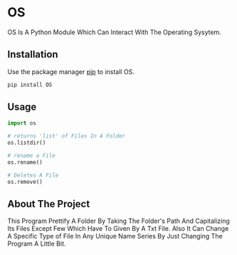 # OS

OS Is A Python Module Which Can Interact With The Operating Sysytem.

## Installation

Use the package manager [pip](https://pip.pypa.io/en/stable/) to install OS.

```bash
pip install OS
```

## Usage

```python
import os

# returns 'list' of Files In A Folder
os.listdir()

# rename a File
os.rename()

# Deletes A File
os.remove()
```

## About The Project
This Program Prettify A Folder By Taking The Folder's Path And Capitalizing Its Files Except Few Which Have To Given By A Txt File. Also It Can Change A Specific Type of File In Any Unique Name Series By Just Changing The Program A Little Bit.
